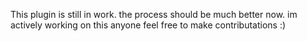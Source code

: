 This plugin is still in work. the process should be much better now. im actively working on this anyone feel free to make contributations :)

